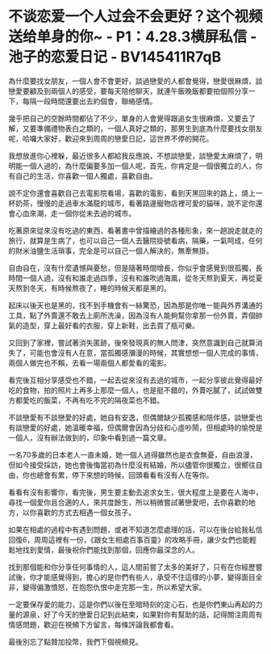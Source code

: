 # 不谈恋爱一个人过会不会更好？这个视频送给单身的你~ - P1：4.28.3横屏私信 - 池子的恋爱日记 - BV145411R7qB

為什麼要找女朋友，一個人會不會更好，談過戀愛的人都會覺得，戀愛很麻煩，談戀愛要顧及到兩個人的感受，要每天陪他聊天，就連午飯晚飯都要拍個照分享一下，每隔一段時間還要出去約個會，聯絡感情。

幾乎把自己的空餘時間都佔了不少，單身的人會覺得跟追女生很麻煩，又要去了解，又要準備禮物表白之類的，一個人真好之類的，那男生到底為什麼要找女朋友呢，哈囉大家好，歡迎來到周周的戀愛日記，這世界不停的開花。

我想放進你心裡躲，最近很多人都給我反應說，不想談戀愛，談戀愛太麻煩了，明明能一個人過的，為什麼偏要多加一個人呢，首先，你肯定是一個很獨立的人，你有自己的生活，你喜歡一個人獨處，喜歡自由。

說不定你還會喜歡自己去電影院看場，喜歡的電影，看到天黑回來的路上，燒上一杯奶茶，慢慢的走過車水滿龍的城市，看著路邊寵物店裡可愛的貓咪，說不定你還會心血來潮，走一個你從未去過的城市。

吃著原來從來沒有吃過的東西，看著書中曾描繪過的各種形象，來一趟說走就走的旅行，就算是生病了，也可以自己一個人去醫院掛號看病，隔藥，一氣呵成，任何的財米油鹽生活瑣事，完全是可以自己一個人解決的，無牽無掛。

自由自在，沒有什麼遺憾與憂愁，但是隨著時間增長，你似乎會感覺到很孤獨，長時間一個人過，沒有和誰走過四季，沒有和誰吹過海風，從冬天熬到夏天，再從夏天熬到冬天，有時候熬夜了，睡的時候天都是黑的。

起床以後天也是黑的，找不到手機會有一絲驚恐，因為那是你唯一能與外界溝通的工具，點了外賣還不敢去上廁所洗澡，因為沒有人能夠幫你拿那一份外賣，弄個帥氣的造型，穿上最好看的衣服，穿上新鞋，出去買了瓶可樂。

又回到了家裡，嘗試著消失匿跡，後來發現真的無人問津，突然意識到自己就算消失了，可能也會沒有人在意，當孤獨感瀰漫的時候，其實想想一個人完成的事情，兩個人做完也不賴，去看一場兩個人都愛看的電影。

看完後互相分享感受也不錯，一起去從來沒有去過的城市，一起分享彼此覺得最好吃的食物，拍的照片上再多上那麼一個人，也是挺不錯的，外賣吃膩了，試試做雙方都愛吃的飯菜，不再有吃不完的隔夜菜也不錯。

不談戀愛有不談戀愛的好處，她自有安逸，但偶爾缺少孤獨感和陪伴感，談戀愛也有談戀愛的好處，她溫暖幸福，但偶爾會因為分歧和心虛吵鬧，但相處時的愉悅是一個人，沒有辦法做到的，印象中看到過一篇文章。

一名70多歲的日本老人一直未婚，她一個人過得雖然也是衣食無憂，自由浪漫，但如今接受採訪，她也會後悔當初為什麼沒有結婚，所以儘管你很獨立，很嚮往自由，你也總會有累，停下來想的時候，回頭看看有沒有人在等你。

看看有沒有影響你，看完後，男生要主動去追求女生，很大程度上是要在人海中，尋找一個愛你且合適的人，來共度餘生，所以稍微嘗試著戀愛吧，去你喜歡的地方，以你喜歡的方式去相遇一個女孩子。

如果在相處的過程中有遇到問題，或者不知道怎麼處理的話，可以在後台給我私信回復6，周周這裡有一份，《跟女生相處百事百靈》的攻略手冊，讓少女們也能輕鬆地找到愛情，最後祝你們能找到那個，回應你最深念的人。

找到那個能和你分享任何事情的人，這人間前嘗了太多的美好了，只有在你經歷嘗試後，你才能感覺得到，擔心的是你們有些人，承受不住這樣的小夢，變得面目全非，變得偏激憤怒，在抱怨仇恨中走完那一生，所以希望大家。

一定要保存愛的能力，這是你們以後在至暗時刻的定心石，也是你們東山再起的力量的源泉，好了今天的戀愛日記到此結束，如果對你有幫助的話，記得關注周周有情感問題，歡迎在視頻下方留言，每條評論我都會看。

最後別忘了點贊加投幣，我們下個視頻見。